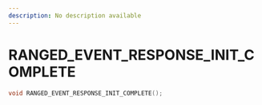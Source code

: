```yaml
---
description: No description available 
---
```


# RANGED_EVENT_RESPONSE_INIT_COMPLETE

```cpp
void RANGED_EVENT_RESPONSE_INIT_COMPLETE();
```
